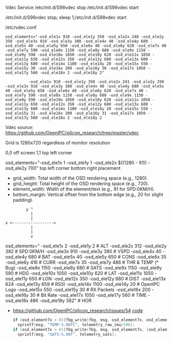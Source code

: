 

Vdec Service
/etc/init.d/S98vdec stop
/etc/init.d/S98vdec start

/etc/init.d/S98vdec stop; sleep 1;/etc/init.d/S98vdec start

/etc/vdec.conf

```
osd_elements="-osd_ele1x 910 -osd_ele1y 350 -osd_ele2x 240 -osd_ele2y 350 -osd_ele3x 910 -osd_ele3y 380 -osd_ele4x 40 -osd_ele4y 680 -osd_ele5x 40 -osd_ele5y 650 -osd_ele6x 40 -osd_ele6y 620 -osd_ele7x 40 -osd_ele7y 590 -osd_ele8x 1150 -osd_ele8y 680 -osd_ele9x 1150 -osd_ele9y 590 -osd_ele10x 1050 -osd_ele10y 620 -osd_ele11x 1050 -osd_ele11y 650 -osd_ele12x 350 -osd_ele12y 680 -osd_ele13x 600 -osd_ele13y 680 -osd_ele14x 1100 -osd_ele14y 20 -osd_ele15x 550 -osd_ele15y 30 -osd_ele16x 200 -osd_ele16y 30 -osd_ele17x 1050 -osd_ele17y 560 -osd_ele18x 2 -osd_ele18y 2"
```
              -osd_ele1x 910 -osd_ele1y 350 -osd_ele2x 241 -osd_ele2y 350 -osd_ele3x 910 -osd_ele3y 380 -osd_ele4x 40 -osd_ele4y 680 -osd_ele5x 40 -osd_ele5y 650 -osd_ele6x 40 -osd_ele6y 620 -osd_ele7x 40 -osd_ele7y 590 -osd_ele8x 1150 -osd_ele8y 680 -osd_ele9x 1150 -osd_ele9y 590 -osd_ele10x 1050 -osd_ele10y 620 -osd_ele11x 1050 -osd_ele11y 650 -osd_ele12x 350 -osd_ele12y 680 -osd_ele13x 600 -osd_ele13y 680 -osd_ele14x 1100 -osd_ele14y 20 -osd_ele15x 550 -osd_ele15y 31 -osd_ele16x 200 -osd_ele16y 31 -osd_ele17x 1050 -osd_ele17y 560 -osd_ele18x 2 -osd_ele18y 2


Vdec source: https://github.com/OpenIPC/silicon_research/tree/master/vdec

Grid is 1280x720 regardless of monitor resolution

0,0 off screen
1,1 top left corner

osd_elements="-osd_ele1x 1 -osd_ele1y 1 -osd_ele2x $((1280 - 91)) -osd_ele2y 700"
top left corner
bottom right placement
* grid_width: Total width of the OSD rendering space (e.g., 1280).
* grid_height: Total height of the OSD rendering space (e.g., 720).
* element_width: Width of the element/text (e.g., 91 for SPD:0KM/H).
* bottom_margin: Vertical offset from the bottom edge (e.g., 20 for slight padding).


```ascii
         y ^
           |
           |
x <------------------>
           |
           |
           v
```

osd_elements="
-osd_ele1x 2 -osd_ele1y 2 					# ALT
-osd_ele2x 312 -osd_ele2y 382               # SPD:0KM/H
-osd_ele3x 910 -osd_ele3y 380               # VSPD
-osd_ele4x 40 -osd_ele4y 680                # BAT
-osd_ele5x 40 -osd_ele5y 650                # CONS
-osd_ele6x 35 -osd_ele6y 416                # CURR
-osd_ele7x 35 -osd_ele7y 486                # THR & TEMP (* Bug)
-osd_ele8x 1150 -osd_ele8y 680              # SATS
-osd_ele9x 1150 -osd_ele9y 590              # HDG
-osd_ele10x 1050 -osd_ele10y 620            # LAT
-osd_ele11x 1050 -osd_ele11y 650            # LON
-osd_ele12x 350 -osd_ele12y 680             # DIST
-osd_ele13x 624 -osd_ele13y 659             # RSSI
-osd_ele14x 1100 -osd_ele14y 20             # OpenIPC Logo
-osd_ele15x 550 -osd_ele15y 30              # RX Packets
-osd_ele16x 200 -osd_ele16y 30              # Bit Rate
-osd_ele17x 1050 -osd_ele17y 560            # TIME
-osd_ele18x 486 -osd_ele18y 382"            # HOR


* https://github.com/OpenIPC/silicon_research/issues/54
  [code](https://github.com/OpenIPC/silicon_research/blob/b8753966b76d70ef197f8def2da85ed2aa3c27c3/vdec/main.c#L1241C5-L1244C48)
  
  ```c
  if (osd_element7x > 0){fbg_write(fbg, msg, osd_element7x, osd_element7y*resY_multiplier);}
    sprintf(msg, "TEMP:%.00fC", telemetry_raw_imu/100);
  if (osd_element7x > 0){fbg_write(fbg, msg, osd_element7x, (osd_element7y+30)*resY_multiplier);}
    sprintf(msg, "SATS:%.00f", telemetry_sats);
  ```